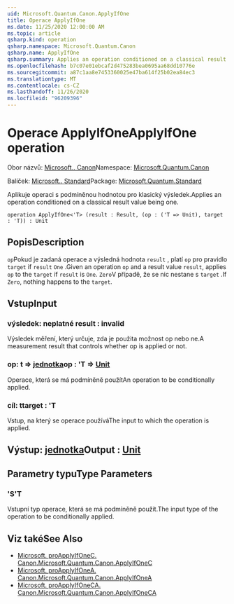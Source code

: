 ```yaml
---
uid: Microsoft.Quantum.Canon.ApplyIfOne
title: Operace ApplyIfOne
ms.date: 11/25/2020 12:00:00 AM
ms.topic: article
qsharp.kind: operation
qsharp.namespace: Microsoft.Quantum.Canon
qsharp.name: ApplyIfOne
qsharp.summary: Applies an operation conditioned on a classical result value being one.
ms.openlocfilehash: b7c07e01ebcaf2d475283bea0695aa68dd10776e
ms.sourcegitcommit: a87c1aa8e7453360025e47ba614f25b02ea84ec3
ms.translationtype: MT
ms.contentlocale: cs-CZ
ms.lasthandoff: 11/26/2020
ms.locfileid: "96209396"
---
```

# <a name="applyifone-operation"></a><span data-ttu-id="d0f60-102">Operace ApplyIfOne</span><span class="sxs-lookup"><span data-stu-id="d0f60-102">ApplyIfOne operation</span></span>

<span data-ttu-id="d0f60-103">Obor názvů: [Microsoft.. Canon](xref:Microsoft.Quantum.Canon)</span><span class="sxs-lookup"><span data-stu-id="d0f60-103">Namespace: [Microsoft.Quantum.Canon](xref:Microsoft.Quantum.Canon)</span></span>

<span data-ttu-id="d0f60-104">Balíček: [Microsoft.. Standard](https://nuget.org/packages/Microsoft.Quantum.Standard)</span><span class="sxs-lookup"><span data-stu-id="d0f60-104">Package: [Microsoft.Quantum.Standard](https://nuget.org/packages/Microsoft.Quantum.Standard)</span></span>


<span data-ttu-id="d0f60-105">Aplikuje operaci s podmíněnou hodnotou pro klasický výsledek.</span><span class="sxs-lookup"><span data-stu-id="d0f60-105">Applies an operation conditioned on a classical result value being one.</span></span>

```qsharp
operation ApplyIfOne<'T> (result : Result, (op : ('T => Unit), target : 'T)) : Unit
```


## <a name="description"></a><span data-ttu-id="d0f60-106">Popis</span><span class="sxs-lookup"><span data-stu-id="d0f60-106">Description</span></span>

<span data-ttu-id="d0f60-107">`op`Pokud je zadaná operace a výsledná hodnota `result` , platí `op` pro pravidlo `target` if `result` `One` .</span><span class="sxs-lookup"><span data-stu-id="d0f60-107">Given an operation `op` and a result value `result`, applies `op` to the `target` if `result` is `One`.</span></span> <span data-ttu-id="d0f60-108">`Zero`V případě, že se nic nestane s `target` .</span><span class="sxs-lookup"><span data-stu-id="d0f60-108">If `Zero`, nothing happens to the `target`.</span></span>

## <a name="input"></a><span data-ttu-id="d0f60-109">Vstup</span><span class="sxs-lookup"><span data-stu-id="d0f60-109">Input</span></span>

### <a name="result--__invalidresult__"></a><span data-ttu-id="d0f60-110">výsledek: __neplatné <Result>__</span><span class="sxs-lookup"><span data-stu-id="d0f60-110">result : __invalid<Result>__</span></span>

<span data-ttu-id="d0f60-111">Výsledek měření, který určuje, zda je použita možnost op nebo ne.</span><span class="sxs-lookup"><span data-stu-id="d0f60-111">A measurement result that controls whether op is applied or not.</span></span>


### <a name="op--t--unit"></a><span data-ttu-id="d0f60-112">op: t => [jednotka](xref:microsoft.quantum.lang-ref.unit)</span><span class="sxs-lookup"><span data-stu-id="d0f60-112">op : 'T => [Unit](xref:microsoft.quantum.lang-ref.unit)</span></span> 

<span data-ttu-id="d0f60-113">Operace, která se má podmíněně použít</span><span class="sxs-lookup"><span data-stu-id="d0f60-113">An operation to be conditionally applied.</span></span>


### <a name="target--t"></a><span data-ttu-id="d0f60-114">cíl: t</span><span class="sxs-lookup"><span data-stu-id="d0f60-114">target : 'T</span></span>

<span data-ttu-id="d0f60-115">Vstup, na který se operace používá</span><span class="sxs-lookup"><span data-stu-id="d0f60-115">The input to which the operation is applied.</span></span>



## <a name="output--unit"></a><span data-ttu-id="d0f60-116">Výstup: [jednotka](xref:microsoft.quantum.lang-ref.unit)</span><span class="sxs-lookup"><span data-stu-id="d0f60-116">Output : [Unit](xref:microsoft.quantum.lang-ref.unit)</span></span>



## <a name="type-parameters"></a><span data-ttu-id="d0f60-117">Parametry typu</span><span class="sxs-lookup"><span data-stu-id="d0f60-117">Type Parameters</span></span>

### <a name="t"></a><span data-ttu-id="d0f60-118">'S</span><span class="sxs-lookup"><span data-stu-id="d0f60-118">'T</span></span>

<span data-ttu-id="d0f60-119">Vstupní typ operace, která se má podmíněně použít.</span><span class="sxs-lookup"><span data-stu-id="d0f60-119">The input type of the operation to be conditionally applied.</span></span>

## <a name="see-also"></a><span data-ttu-id="d0f60-120">Viz také</span><span class="sxs-lookup"><span data-stu-id="d0f60-120">See Also</span></span>

- [<span data-ttu-id="d0f60-121">Microsoft. proApplyIfOneC. Canon.</span><span class="sxs-lookup"><span data-stu-id="d0f60-121">Microsoft.Quantum.Canon.ApplyIfOneC</span></span>](xref:Microsoft.Quantum.Canon.ApplyIfOneC)
- [<span data-ttu-id="d0f60-122">Microsoft. proApplyIfOneA. Canon.</span><span class="sxs-lookup"><span data-stu-id="d0f60-122">Microsoft.Quantum.Canon.ApplyIfOneA</span></span>](xref:Microsoft.Quantum.Canon.ApplyIfOneA)
- [<span data-ttu-id="d0f60-123">Microsoft. proApplyIfOneCA. Canon.</span><span class="sxs-lookup"><span data-stu-id="d0f60-123">Microsoft.Quantum.Canon.ApplyIfOneCA</span></span>](xref:Microsoft.Quantum.Canon.ApplyIfOneCA)